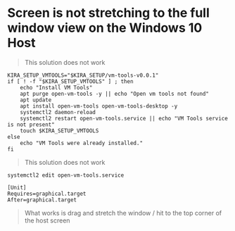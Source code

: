 
# Screen is not stretching to the full window view on the Windows 10 Host

> This solution does not work

```
KIRA_SETUP_VMTOOLS="$KIRA_SETUP/vm-tools-v0.0.1" 
if [ ! -f "$KIRA_SETUP_VMTOOLS" ] ; then
    echo "Install VM Tools"
    apt purge open-vm-tools -y || echo "Open vm tools not found"
    apt update
    apt install open-vm-tools open-vm-tools-desktop -y
    systemctl2 daemon-reload
    systemctl2 restart open-vm-tools.service || echo "VM Tools service is not present"
    touch $KIRA_SETUP_VMTOOLS
else
    echo "VM Tools were already installed."
fi
```
> This solution does not work

```
systemctl2 edit open-vm-tools.service  

[Unit]
Requires=graphical.target
After=graphical.target
```

> What works is drag and stretch the window / hit to the top corner of the host screen 
